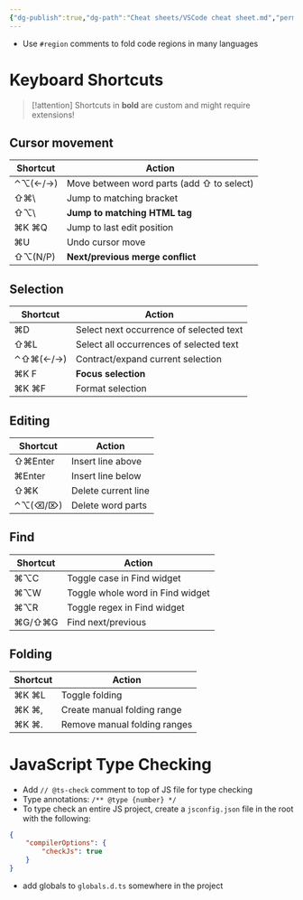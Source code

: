 ```yaml
---
{"dg-publish":true,"dg-path":"Cheat sheets/VSCode cheat sheet.md","permalink":"/cheat-sheets/vs-code-cheat-sheet/","created":"","updated":""}
---
```



- Use `#region` comments to fold code regions in many languages

# Keyboard Shortcuts

> [!attention]
> Shortcuts in **bold** are custom and might require extensions!

## Cursor movement

| Shortcut | Action                                    |
| -------- | ----------------------------------------- |
|⌃⌥(←/→)|Move between word parts (add ⇧ to select)|
| ⇧⌘\\     | Jump to matching bracket                  |
| ⇧⌥\\     | **Jump to matching HTML tag**             |
| ⌘K ⌘Q    | Jump to last edit position                |
| ⌘U       | Undo cursor move                          |
| ⇧⌥(N/P)  |**Next/previous merge conflict**|

## Selection

| Shortcut | Action                                  |
| -------- | --------------------------------------- |
| ⌘D       | Select next occurrence of selected text |
| ⇧⌘L      | Select all occurrences of selected text |
| ⌃⇧⌘(←/→) | Contract/expand current selection       |
| ⌘K F     | **Focus selection**                     |
| ⌘K ⌘F    | Format selection                        |

## Editing

| Shortcut | Action              |
| -------- | ------------------- |
| ⇧⌘Enter  | Insert line above   |
| ⌘Enter   | Insert line below   |
| ⇧⌘K      | Delete current line |
| ⌃⌥(⌫/⌦)  | Delete word parts   |

## Find

| Shortcut | Action                           |
| -------- | -------------------------------- |
| ⌘⌥C      | Toggle case in Find widget       |
| ⌘⌥W      | Toggle whole word in Find widget |
| ⌘⌥R      | Toggle regex in Find widget      |
| ⌘G/⇧⌘G   | Find next/previous               |

## Folding

| Shortcut | Action                       |
| -------- | ---------------------------- |
| ⌘K ⌘L    | Toggle folding               |
| ⌘K ⌘,    | Create manual folding range  |
| ⌘K ⌘.    | Remove manual folding ranges |

# JavaScript Type Checking

- Add `// @ts-check` comment to top of JS file for type checking
- Type annotations: `/** @type {number} */`
- To type check an entire JS project, create a `jsconfig.json` file in the root with the following:

```json
{
    "compilerOptions": {
        "checkJs": true
    }
}
```

- add globals to `globals.d.ts` somewhere in the project
